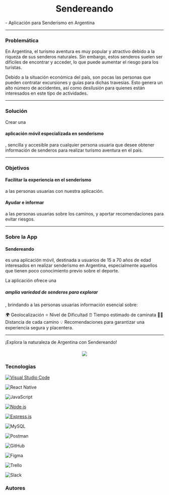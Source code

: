 <h1 align="center"> Sendereando</h1>
  - Aplicación para Senderismo en Argentina 



---

<h3> Problemática </h3>

En Argentina, el turismo aventura es muy popular y atractivo debido a la riqueza de sus senderos naturales. Sin embargo, estos senderos suelen ser difíciles de encontrar y acceder, lo que puede aumentar el riesgo para los turistas.

Debido a la situación económica del país, son pocas las personas que pueden contratar excursiones y guías para dichas travesías. Esto genera un alto número de accidentes, así como desilusión para quienes están interesados en este tipo de actividades.

---

<h3> Solución  </h3>

Crear una <h4>aplicación móvil especializada en senderismo</h4>, sencilla y accesible para cualquier persona usuaria que desee obtener información de senderos para realizar turismo aventura en el país.

---

<h3> Objetivos  </h3>

<h4>Facilitar la experiencia en el senderismo</h4> a las personas usuarias con nuestra aplicación.
<h4>Ayudar e informar</h4>a las personas usuarias sobre los caminos, y aportar recomendaciones para evitar riesgos.

---

<h3> Sobre la App </h3>

<h4>Sendereando</h4> es una aplicación móvil, destinada a usuarios de 15 a 70 años de edad interesados en realizar senderismo en Argentina, especialmente aquellos que tienen poco conocimiento previo sobre el deporte.

La aplicación ofrece una <h5>amplia variedad de senderos para explorar</h5>, brindando a las personas usuarias información esencial sobre:

🌍 Geolocalización
⭐️ Nivel de Dificultad
⏰ Tiempo estimado de caminata
🚶‍♂️ Distancia de cada camino
💡 Recomendaciones para garantizar una experiencia segura y placentera.

---

¡Explora la naturaleza de Argentina con Sendereando!

  <h4 align="center">
   <img src="https://img.shields.io/badge/STATUS-EN%20DESAROLLO-green">
    




<h3> Tecnologias  </h3>

[![Visual Studio Code](https://img.shields.io/badge/Visual_Studio_Code-Editor-orange?logo=visual-studio-code&style=flat-square)](https://code.visualstudio.com/)

![React Native](https://img.shields.io/badge/React_Native-v0.64.2-green?logo=react&style=flat-square)

![JavaScript](https://img.shields.io/badge/JavaScript-ES6-yellow?logo=javascript&style=flat-square)


[![Node.js](https://img.shields.io/badge/Node.js-v14.18.1-green?logo=node.js&style=flat-square)](https://nodejs.org/)

[![Express.js](https://img.shields.io/badge/Express.js-v4.17.1-blue?logo=node.js&style=flat-square)](https://expressjs.com/)

![MySQL](https://img.shields.io/badge/MySQL-8.0-blue?logo=mysql&style=flat-square)

![Postman](https://img.shields.io/badge/Postman-Perfil-orange?logo=postman&style=flat-square)


![GitHub](https://img.shields.io/badge/GitHub-lightgrey?logo=github&style=flat-square)

![Figma](https://img.shields.io/badge/Figma-yellow?logo=figma&style=flat-square)

 ![Trello](https://img.shields.io/badge/Trello-blue?logo=trello&style=flat-square)
 
![Slack](https://img.shields.io/badge/Slack-purple?logo=slack&style=flat-square)

<h3> Autores </h3>




